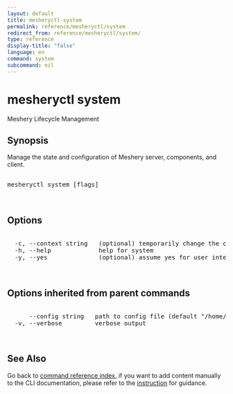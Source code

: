 ```yaml
---
layout: default
title: mesheryctl-system
permalink: reference/mesheryctl/system
redirect_from: reference/mesheryctl/system/
type: reference
display-title: "false"
language: en
command: system
subcommand: nil
---
```


# mesheryctl system

Meshery Lifecycle Management

## Synopsis

Manage the state and configuration of Meshery server, components, and client.

<pre class='codeblock-pre'>
<div class='codeblock'>
mesheryctl system [flags]

</div>
</pre> 

## Options

<pre class='codeblock-pre'>
<div class='codeblock'>
  -c, --context string   (optional) temporarily change the current context.
  -h, --help             help for system
  -y, --yes              (optional) assume yes for user interactive prompts.

</div>
</pre>

## Options inherited from parent commands

<pre class='codeblock-pre'>
<div class='codeblock'>
      --config string   path to config file (default "/home/runner/.meshery/config.yaml")
  -v, --verbose         verbose output

</div>
</pre>

## See Also

Go back to [command reference index](/reference/mesheryctl/), if you want to add content manually to the CLI documentation, please refer to the [instruction](/project/contributing/contributing-cli#preserving-manually-added-documentation) for guidance.
